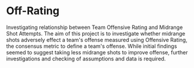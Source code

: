 # Off-Rating
Investigating relationship between Team Offensive Rating and Midrange Shot Attempts. The aim of this project is to investigate whether midrange shots adversely effect a team's offense measured using Offensive Rating, the consensus metric to define a team's offense. While initial findings seemed to suggest taking less midrange shots to improve offense, further investigations and checking of assumptions and data is required.
